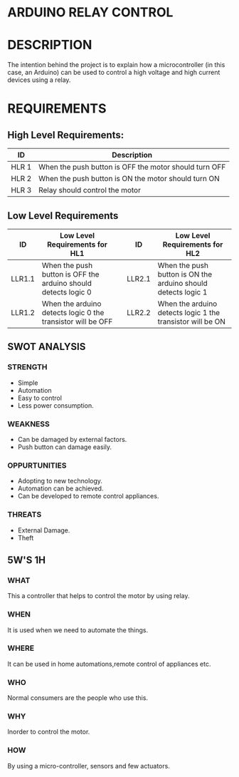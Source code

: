 # ARDUINO RELAY CONTROL
# DESCRIPTION

The intention behind the project is to explain how a microcontroller (in this case, an Arduino) can be used to control a high voltage and high current devices using a relay.

# REQUIREMENTS
 
 ## High Level Requirements:

ID     | Description
-------| -----------------------------------------
HLR 1  |When the push button is OFF the motor should turn OFF
HLR 2  |When the push button is ON the motor should turn ON
HLR 3  |Relay should control the motor

## Low Level Requirements

| ID | Low Level Requirements for HL1|       |ID | Low Level Requirements for HL2|
| -------- | -------------- | ---- |-------- | -------------- |
| LLR1.1 | When the push button is OFF the arduino should detects logic 0  | | LLR2.1 | When the push button is ON the arduino should detects logic 1 |
| LLR1.2 | When the arduino detects logic 0 the transistor will be OFF || LLR2.2 | When the arduino detects logic 1 the transistor will be ON  |


## SWOT ANALYSIS

### STRENGTH

  * Simple
  * Automation
  * Easy to control
  * Less power consumption.

### WEAKNESS

  * Can be damaged by external factors.
  * Push button can damage easily.

### OPPURTUNITIES

  * Adopting to new technology.
  * Automation can be achieved.
  * Can be developed to remote control appliances.

### THREATS

  * External Damage.
  * Theft

## 5W'S 1H

### WHAT
   This a controller that helps to control the motor  by using relay.
### WHEN
   It is used when we need to automate the things.
### WHERE
   It can be used in home automations,remote control of appliances etc.
### WHO
   Normal consumers are the people who use this.
### WHY
   Inorder to control the motor.
### HOW
   By using a micro-controller, sensors and few actuators.
